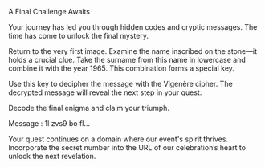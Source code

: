 A Final Challenge Awaits

Your journey has led you through hidden codes and cryptic messages. The time has come to unlock the final mystery.

Return to the very first image. Examine the name inscribed on the stone—it holds a crucial clue. Take the surname from this name in lowercase and combine it with the year 1965. This combination forms a special key.

Use this key to decipher the message with the Vigenère cipher. The decrypted message will reveal the next step in your quest.

Decode the final enigma and claim your triumph.

Message : 1l zvs9 bo fl...

Your quest continues on a domain where our event's spirit thrives. Incorporate the secret number into the URL of our celebration’s heart to unlock the next revelation.
